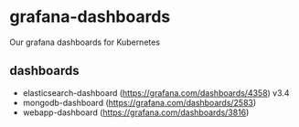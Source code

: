 # grafana-dashboards

Our grafana dashboards for Kubernetes

## dashboards

- elasticsearch-dashboard (https://grafana.com/dashboards/4358) v3.4
- mongodb-dashboard (https://grafana.com/dashboards/2583)
- webapp-dashboard (https://grafana.com/dashboards/3816)
